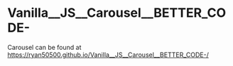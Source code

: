 # Vanilla__JS__Carousel__BETTER_CODE-

Carousel can be found at https://ryan50500.github.io/Vanilla__JS__Carousel__BETTER_CODE-/
